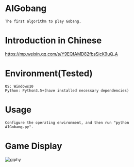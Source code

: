 # AIGobang
```
The first algorithm to play Gobang.
```

# Introduction in Chinese
https://mp.weixin.qq.com/s/Y9EQfAMD82fbsSicK9uQ_A

# Environment(Tested)
```
OS: Windows10
Python: Python3.5+(have installed necessary dependencies)
```

# Usage
```
Configure the operating environment, and then run "python AIGobang.py".
```

# Game Display
![giphy](demonstration/running.gif)